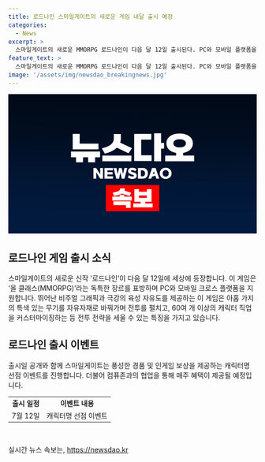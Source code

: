 ```yaml
---
title: 로드나인 스마일게이트의 새로운 게임 내달 출시 예정
categories:
  - News
excerpt: >
  스마일게이트의 새로운 MMORPG 로드나인이 다음 달 12일 출시된다. PC와 모바일 플랫폼을 모두 지원하는 이 게임은 뛰어난 비주얼 그래픽과 자유도 높은 육성 시스템을 특징으로 한다. 게이머들은 다양한 무기를 전환하고 전투 전략을 구사하며 60여 개의 캐릭터 직업을 커스터마이징할 수 있다. 출시일과 함께 풍성한 경품 및 인게임 보상을 제공하는 선점 이벤트와 전자제품 쇼핑 플랫폼과의 협업 혜택도 기대된다.
feature_text: >
  스마일게이트의 새로운 MMORPG 로드나인이 다음 달 12일 출시된다. PC와 모바일 플랫폼을 모두 지원하는 이 게임은 뛰어난 비주얼 그래픽과 자유도 높은 육성 시스템을 특징으로 한다. 게이머들은 다양한 무기를 전환하고 전투 전략을 구사하며 60여 개의 캐릭터 직업을 커스터마이징할 수 있다. 출시일과 함께 풍성한 경품 및 인게임 보상을 제공하는 선점 이벤트와 전자제품 쇼핑 플랫폼과의 협업 혜택도 기대된다.
image: '/assets/img/newsdao_breakingnews.jpg'
---
```


<p><img src="/assets/img/newsdao_breakingnews.jpg" alt="implanttips 속보" /></p>

<h2 data-ke-size="size26">로드나인 게임 출시 소식</h2>

<p data-ke-size="size16">스마일게이트의 새로운 신작 ‘로드나인’이 다음 달 12일에 세상에 등장합니다. 이 게임은 ‘올 클래스(MMORPG)’라는 독특한 장르를 표방하며 PC와 모바일 크로스 플랫폼을 지원합니다. 뛰어난 비주얼 그래픽과 극강의 육성 자유도를 제공하는 이 게임은 아홉 가지의 특색 있는 무기를 자유자재로 바꿔가며 전투를 펼치고, 60여 개 이상의 캐릭터 직업을 커스터마이징하는 등 전투 전략을 세울 수 있는 특징을 가지고 있습니다.</p>

<h2 data-ke-size="size26">로드나인 출시 이벤트</h2>

<p data-ke-size="size16">출시일 공개와 함께 스마일게이트는 풍성한 경품 및 인게임 보상을 제공하는 캐릭터명 선점 이벤트를 진행합니다. 더불어 컴퓨존과의 협업을 통해 매주 혜택이 제공될 예정입니다.</p>

<table>
    <tr>
        <td style="text-align: center; height: 17px;"><b>출시 일정</b></td>
        <td style="text-align: center; height: 17px;"><b>이벤트 내용</b></td>
    </tr>
    <tr>
        <td style="text-align: center; height: 17px;">7월 12일</td>
        <td style="text-align: center; height: 17px;">캐릭터명 선점 이벤트</td>
    </tr>
</table>

<p data-ke-size="size16">&nbsp;</p>
실시간 뉴스 속보는, <a href="https://newsdao.kr" rel="dofollow">https://newsdao.kr</a>



